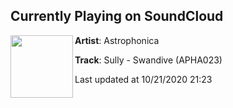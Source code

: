 ## Currently Playing on SoundCloud

[<img align="left" width="100" src="https://i1.sndcdn.com/artworks-owwUWqGQhYnYM2zd-wgRXPA-t50x50.jpg">](https://soundcloud.com/astrophonica/swandive)

**Artist**: Astrophonica 

**Track**: Sully - Swandive (APHA023)

Last updated at 10/21/2020 21:23
